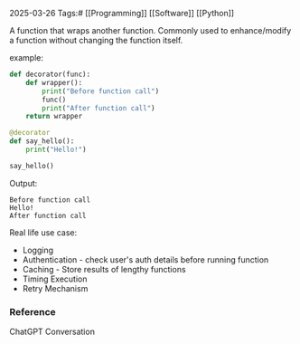 2025-03-26
Tags:# [[Programming]] [[Software]] [[Python]]

A function that wraps another function. Commonly used to enhance/modify a function without changing the function itself.

example:

```python
def decorator(func):
    def wrapper():
        print("Before function call")
        func()
        print("After function call")
    return wrapper

@decorator
def say_hello():
    print("Hello!")

say_hello()
```

Output:
```pgsql
Before function call  
Hello!  
After function call  
```

Real life use case:
- Logging 
- Authentication - check user's auth details before running function
- Caching - Store results of lengthy functions
- Timing Execution
- Retry Mechanism 
### Reference

ChatGPT Conversation